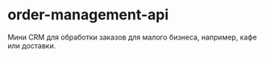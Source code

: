 # order-management-api
Мини CRM для обработки заказов для малого бизнеса, например, кафе или доставки.

